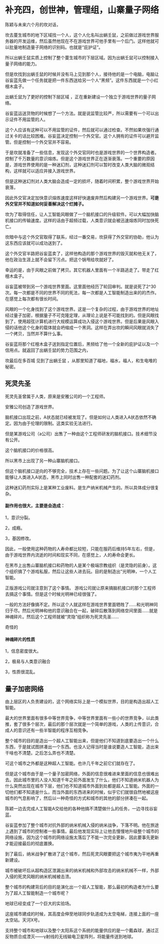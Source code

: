 # 补充四，创世神，管理组，山寨量子网络

陈颖与未来六个月的坎对话，



坎去蔓生城市的地下区域找一个人，这个人化名叫出蜗壬鼠，之前做过游戏世界服务器的开发运维，然后虽然他现在不在游戏世界可他手里有一个后门。这样他就可以批量地制造量子网络的识别码。也就是“庇护证”。

所以出蜗壬鼠实质上控制了整个蔓生城市的下层区域。因为出蜗壬鼠可以控制接入量子网络的能力。

但是坎找到出蜗壬鼠的时候并没有马上见到那个人，接待他的是一个电脑，电脑让谷妄蓝先做一个任务就是把一件东西送给另一个人“黑频”。这件东西就是一个小红檀木盒子。

出蜗壬鼠为了更好的控制下层区域 ，正在重新建设一个独立于游戏世界的量子网络。

谷妄蓝运送货物的时候想了一个方法。就是说监管比较严，所以需要有一个可以出示证件不用监管的人。

这个人应该有这种可以不用监管的证件，然后就可以通过检查。不然如果坎强行通过关卡的话比较困难。谷妄蓝决定控制一个外交官。这个人拥有的证件可以避开监管。但是控制一个外交官并不容易。

于是坎就准备了一些信息，发现这个外交官同时也是游戏世界的一个世界构造者。控制了千万数量的意识熔炼。但是这个游戏世界正在逐渐衰落。一个重要的原因是，游戏世界使用的是一种迷幻剂，这种迷幻剂可以暂时改变人类大脑的微观结构，这样就可以适应并接入游戏世界。

但是这种迷幻剂对人类大脑会造成一定的损坏，随着时间积累，整个游戏世界开始衰落，

因此外交官决定加快意识熔炼速度这样好快速废弃然后构建另一个游戏世界。**可是外交官并不知道如何妥善解决这个烂摊子。**

坎为了取得信任，让人工智能风眼做了一个脑机接口的升级软件。可以大幅加快脑机接口的传输速度。这样的话由于超频过载，人类意识就会被迅速熔炼同时加快死亡。

坎暗中与这个外交官取得了联系，经过一番交易，坎获得了外交官的协助，他认为这东西应该就可以成功送到了。

这个外交官半路把谷妄蓝卖了，这样他构造的那个游戏世界的毁灭就和他无关了，他在政治生涯上就不会留下污点。把这个锅甩给坎就好了。

幸运的是，由于风眼之前做了拷贝。其它机器人里面有一个半路逃走了。带走了红檀木盒子。

谷妄蓝被带到另一个游戏世界里面。这里面他经历了轮回审判。就是说死了2^30次。每一次都是不同的世界不同的死法，每一次都是人工智能制造出来的的杰作。在感觉上每次都有很长时间。

风眼的一个化身找到了这个游戏世界。这是一个复杂的过程，由于游戏世界的地址经过量子加密，根据量子不可克隆定理，从理论上说是不可能找到的。但是风眼找到了，使用超弦计算机进行大规模运算成功入侵这个游戏世界。但是后果是风眼入侵的话他这个化身的载体就会坍缩成一个黑洞。这样在弄出坎的瞬间风眼就消失了一个拷贝，当然并不算什么事。



谷妄蓝将那个红檀木盒子送到指定位置后，黑频给了他一个全新的庇护证以及一个信用点。就返回了出蜗壬鼠的势力范围之内，

坎最后在多百城 见到了出蜗壬鼠 ，从那里知道了福地，福水，福人，和生电堆的秘密。

## 死灵先圣



死灵先圣曾属于人类，原来是安雅公司的一个工程师。

安雅公司创造了游戏世界。

脑机接口出现之前，A状态就已经被发现了。但是如何让人类进入A状态依然不确定。因为由于伦理的限制。这类实验无法进行。

但是某游戏公司（a公司）出售了一种由这个工程师研发的脑机接口。技术细节没有公开。

这个脑机接口的价格很高。

所以黑市上出现了另一种山寨脑机接口。

但这个脑机接口逆向的不够完全，技术上存在一些问题。为了让这个山寨脑机接口能够让人类进入A状态，黑市上同时出售一种配套的迷幻药剂。

这种迷幻药剂实际上是某种工业废料。是生产纳米机械产生的。所以具体成分很复杂。

#### 副作用也很大，主要是会造成：

1，意识分裂。

2，成瘾。

3，基因修改。

因此，一般使用这种药物的人寿命都比较短，只能在服药后维持5年左右，但是，由于游戏世界内流逝的时间和现实不同，在感觉上，人的寿命会更长。

在黑市上出售山寨脑机接口和药物的人是某个极端宗教组织（是灵隐的前身）。这个组织搞了个游戏私服，然后让这些人进去玩。目的是制造出“光明神，一个人工智能。

正版游戏公司就注意到了这个事情。 游戏公司就让原来搞脑机接口的那个工程师去搞这个事情。但是这个时候光明神已经很强了。

一般的方法好像搞不定。所以这个人就这样在游戏世界里面牺牲了……和光明神同归于尽。然后光明神和他的意识融合在一起，破碎后散落到网络空间里面……就是神魂碎片。然后这个工程师就被“灵隐”组织称为死灵先圣……

奇怪的

#### 神魂碎片的性质

1，信息密度很大。

2，极易与人类意识融合

3，性质很混乱。

## 量子加密网络

由上层区的人负责建设的，这个网络实际上是一个模拟世界，目的是构造出超人工智能。

最大的世界里面有很多中等世界竞争，中等世界里面有一些小的世界竞争，以此类推，套了很多个层次，最后的那个层次就是一个简单的游戏，人类的上传意识，合成人的意识还有一些半智能的程序互相竞争。

整个城市的目的是造出一个超人工智能出来，但是他们不知道到底要造出一个什么东西，于是就试图拼凑出一个东西。也没人记得当时是谁说要造人工智能，造出来干啥也不清楚。之后怎么弄也不清楚。

可这个城市之外都是这种超人工智能。也许几千年之前它们就存在了。

但是这个城市由于是一个量子加密网络，外面的信息很难进来里面的信息也很难出去。因此城市里的人没人知道千年之前外面发生了什么，他们不知道纳米机器人为什么突然出现在城市下层，他们也不知道城市外面到处都是超人工智能。外面的一切他们都不知道是什么，而当外面的东西进来的时候，似乎它们就很自然地被这座城市的气息影响了，然后以一种奇怪的方式和城市的其他的部分拼凑在一起。

陈颖一边去完成人工智能A交给他的各种他搞不清楚做什么的任务，一边寻找谷妄蓝。

谷妄蓝参加了整个城市对抗外部的纳米机械入侵的纳米战争，下落不明。他在旅途上遇到了城市的控制者一些事情。最后他发现实际上让他去慢慢地升级整个城市的网络设施，因为这个城市的网络设施太落后了不能一次完全更新，因此要事先更新才能迎接最后的彻底置换。

到了最后，纳米战争扩散进了这个城市，然后死灵风眼要把这个城市夷为平地再重新建设。

城市被破坏后从超构造区泄漏出来的纳米机械和外部攻击的纳米机械不一样，外部入侵的死灵风眼的纳米机械被击溃。

整个城市的构建背后的目的是演化出一个超人工智能，那么最初的构造者为什么要为了超人工智能制造一个城市呢？

地球已经变成了一个巨大的实验场。

这座城市建成的时候，其高度会伸至地球同步轨道成为太空电梯，连接上面的一座太空站。天河X号。

支持整个城市和地球以及整个太阳系这个系统的能量供应的是一个戴森球，通过正反物质合成湮灭——γ射线的无线输电卫星阵列，将能量传送到地球。


